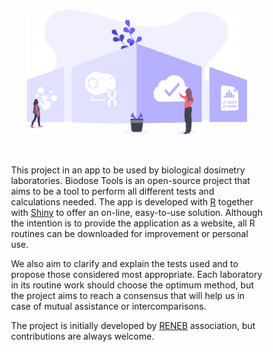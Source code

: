 <br>

<p align="center">
  <img src="www/home.svg" alt="drawing" style="max-width: 500px; width: 70%;"/>
</p>

<br>

<p style="padding-left: 10%; padding-right: 10%;"> 
  This project in an app to be used by biological dosimetry laboratories. Biodose Tools is an open-source project that aims to be a tool to perform all different tests and calculations needed. The app is developed with <a href="https://www.r-project.org/about.html">R</a> together with <a href="https://shiny.rstudio.com"/>Shiny</a> to offer an on-line, easy-to-use solution. Although the intention is to provide the application as a website, all R routines can be downloaded for improvement or personal use.
</p>

<p style="padding-left: 10%; padding-right: 10%;"> 
  We also aim to clarify and explain the tests used and to propose those considered most appropriate. Each laboratory in its routine work should choose the optimum method, but the project aims to reach a consensus that will help us in case of mutual assistance or intercomparisons.
</p>

<p style="padding-left: 10%; padding-right: 10%;"> 
  The project is initially developed by <a href="http://www.reneb.net">RENEB</a> association, but contributions are always welcome.
</p>
